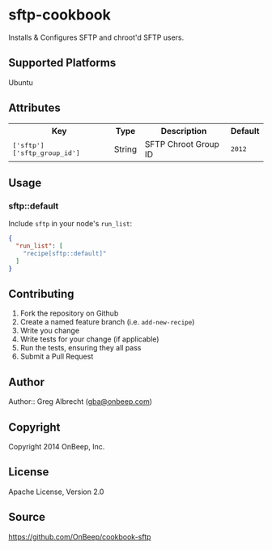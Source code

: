 # sftp-cookbook

Installs & Configures SFTP and chroot'd SFTP users.

## Supported Platforms

Ubuntu

## Attributes

<table>
  <tr>
    <th>Key</th>
    <th>Type</th>
    <th>Description</th>
    <th>Default</th>
  </tr>
  <tr>
    <td><tt>['sftp']['sftp_group_id']</tt></td>
    <td>String</td>
    <td>SFTP Chroot Group ID</td>
    <td><tt>2012</tt></td>
  </tr>
</table>

## Usage

### sftp::default

Include `sftp` in your node's `run_list`:

```json
{
  "run_list": [
    "recipe[sftp::default]"
  ]
}
```

## Contributing

1. Fork the repository on Github
2. Create a named feature branch (i.e. `add-new-recipe`)
3. Write you change
4. Write tests for your change (if applicable)
5. Run the tests, ensuring they all pass
6. Submit a Pull Request

## Author

Author:: Greg Albrecht (<gba@onbeep.com>)

## Copyright

Copyright 2014 OnBeep, Inc.

## License

Apache License, Version 2.0

## Source

https://github.com/OnBeep/cookbook-sftp

